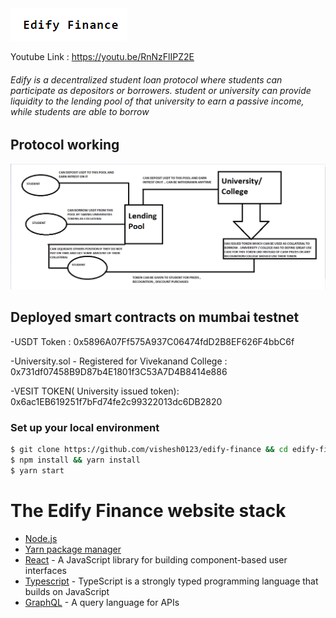 <img src = logo.png>

Youtube Link : https://youtu.be/RnNzFlIPZ2E

<h6> Edify is a decentralized student loan protocol where students can participate as depositors or borrowers. student or university can  provide liquidity to the lending pool of that university to earn a passive income, while students are able to borrow </h6>

## Protocol working

<img src = protocolworking.png>

## Deployed smart contracts on mumbai testnet

-USDT Token : 0x5896A07Ff575A937C06474fdD2B8EF626F4bbC6f

-University.sol - Registered for Vivekanand College : 0x731df07458B9D87b4E1801f3C53A7D4B8414e886

-VESIT TOKEN( University issued token): 0x6ac1EB619251f7bFd74fe2c99322013dc6DB2820

### Set up your local environment

```sh
$ git clone https://github.com/vishesh0123/edify-finance && cd edify-finance
$ npm install && yarn install
$ yarn start
```

# The Edify Finance website stack

- [Node.js](https://nodejs.org/)
- [Yarn package manager](https://yarnpkg.com/cli/install)
- [React](https://reactjs.org/) - A JavaScript library for building component-based user interfaces
- [Typescript](https://www.typescriptlang.org/) - TypeScript is a strongly typed programming language that builds on JavaScript
- [GraphQL](https://graphql.org/) - A query language for APIs
